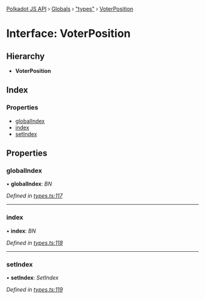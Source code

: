 [Polkadot JS API](../README.md) › [Globals](../globals.md) › ["types"](../modules/_types_.md) › [VoterPosition](_types_.voterposition.md)

# Interface: VoterPosition

## Hierarchy

* **VoterPosition**

## Index

### Properties

* [globalIndex](_types_.voterposition.md#globalindex)
* [index](_types_.voterposition.md#index)
* [setIndex](_types_.voterposition.md#setindex)

## Properties

###  globalIndex

• **globalIndex**: *BN*

*Defined in [types.ts:117](https://github.com/polkadot-js/api/blob/e17572d/packages/api-derive/src/types.ts#L117)*

___

###  index

• **index**: *BN*

*Defined in [types.ts:118](https://github.com/polkadot-js/api/blob/e17572d/packages/api-derive/src/types.ts#L118)*

___

###  setIndex

• **setIndex**: *SetIndex*

*Defined in [types.ts:119](https://github.com/polkadot-js/api/blob/e17572d/packages/api-derive/src/types.ts#L119)*
